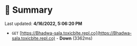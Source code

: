 # 📖 Summary
Last updated: **4/16/2022, 5:06:20 PM**

- `GET` [https://Bhadwa-sala.toxicblte.repl.co](https://Bhadwa-sala.toxicblte.repl.co) - **Down** (3362ms)

